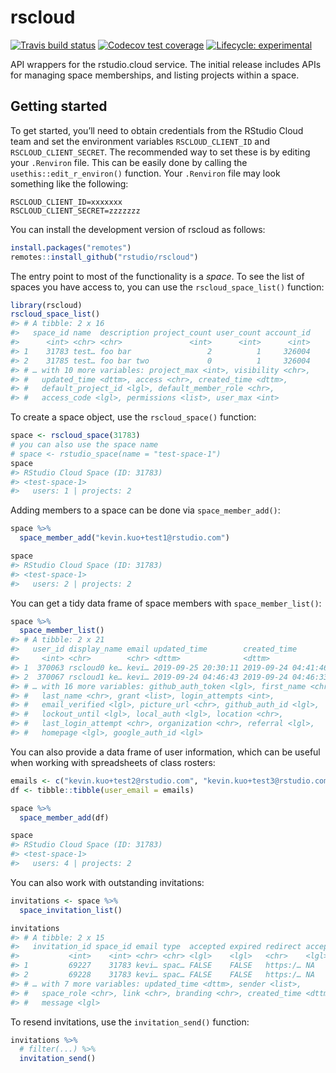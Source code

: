 
<!-- README.md is generated from README.Rmd. Please edit that file -->

# rscloud

<!-- badges: start -->

[![Travis build
status](https://travis-ci.org/rstudio/rscloud.svg?branch=master)](https://travis-ci.org/rstudio/rscloud)
[![Codecov test
coverage](https://codecov.io/gh/rstudio/rscloud/branch/master/graph/badge.svg)](https://codecov.io/gh/rstudio/rscloud?branch=master)
[![Lifecycle:
experimental](https://img.shields.io/badge/lifecycle-experimental-orange.svg)](https://www.tidyverse.org/lifecycle/#experimental)
<!-- badges: end -->

API wrappers for the rstudio.cloud service. The initial release includes
APIs for managing space memberships, and listing projects within a
space.

## Getting started

To get started, you’ll need to obtain credentials from the RStudio Cloud
team and set the environment variables `RSCLOUD_CLIENT_ID` and
`RSCLOUD_CLIENT_SECRET`. The recommended way to set these is by editing
your `.Renviron` file. This can be easily done by calling the
`usethis::edit_r_environ()` function. Your `.Renviron` file may look
something like the following:

    RSCLOUD_CLIENT_ID=xxxxxxx
    RSCLOUD_CLIENT_SECRET=zzzzzzz

You can install the development version of rscloud as follows:

``` r
install.packages("remotes")
remotes::install_github("rstudio/rscloud")
```

The entry point to most of the functionality is a *space*. To see the
list of spaces you have access to, you can use the
`rscloud_space_list()` function:

``` r
library(rscloud)
rscloud_space_list()
#> # A tibble: 2 x 16
#>   space_id name  description project_count user_count account_id
#>      <int> <chr> <chr>               <int>      <int>      <int>
#> 1    31783 test… foo bar                 2          1     326004
#> 2    31785 test… foo bar two             0          1     326004
#> # … with 10 more variables: project_max <int>, visibility <chr>,
#> #   updated_time <dttm>, access <chr>, created_time <dttm>,
#> #   default_project_id <lgl>, default_member_role <chr>,
#> #   access_code <lgl>, permissions <list>, user_max <int>
```

To create a space object, use the `rscloud_space()` function:

``` r
space <- rscloud_space(31783)
# you can also use the space name
# space <- rstudio_space(name = "test-space-1")
space
#> RStudio Cloud Space (ID: 31783)
#> <test-space-1>
#>   users: 1 | projects: 2
```

Adding members to a space can be done via `space_member_add()`:

``` r
space %>% 
  space_member_add("kevin.kuo+test1@rstudio.com")

space
#> RStudio Cloud Space (ID: 31783)
#> <test-space-1>
#>   users: 2 | projects: 2
```

You can get a tidy data frame of space members with
`space_member_list()`:

``` r
space %>% 
  space_member_list()
#> # A tibble: 2 x 21
#>   user_id display_name email updated_time        created_time       
#>     <int> <chr>        <chr> <dttm>              <dttm>             
#> 1  370063 rscloud0 ke… kevi… 2019-09-25 20:30:11 2019-09-24 04:41:46
#> 2  370067 rscloud1 ke… kevi… 2019-09-24 04:46:43 2019-09-24 04:46:33
#> # … with 16 more variables: github_auth_token <lgl>, first_name <chr>,
#> #   last_name <chr>, grant <list>, login_attempts <int>,
#> #   email_verified <lgl>, picture_url <chr>, github_auth_id <lgl>,
#> #   lockout_until <lgl>, local_auth <lgl>, location <chr>,
#> #   last_login_attempt <chr>, organization <chr>, referral <lgl>,
#> #   homepage <lgl>, google_auth_id <lgl>
```

You can also provide a data frame of user information, which can be
useful when working with spreadsheets of class
rosters:

``` r
emails <- c("kevin.kuo+test2@rstudio.com", "kevin.kuo+test3@rstudio.com")
df <- tibble::tibble(user_email = emails)

space %>% 
  space_member_add(df)

space
#> RStudio Cloud Space (ID: 31783)
#> <test-space-1>
#>   users: 4 | projects: 2
```

You can also work with outstanding invitations:

``` r
invitations <- space %>% 
  space_invitation_list()

invitations
#> # A tibble: 2 x 15
#>   invitation_id space_id email type  accepted expired redirect accepted_by
#>           <int>    <int> <chr> <chr> <lgl>    <lgl>   <chr>    <lgl>      
#> 1         69227    31783 kevi… spac… FALSE    FALSE   https:/… NA         
#> 2         69228    31783 kevi… spac… FALSE    FALSE   https:/… NA         
#> # … with 7 more variables: updated_time <dttm>, sender <list>,
#> #   space_role <chr>, link <chr>, branding <chr>, created_time <dttm>,
#> #   message <lgl>
```

To resend invitations, use the `invitation_send()` function:

``` r
invitations %>% 
  # filter(...) %>% 
  invitation_send()
```
